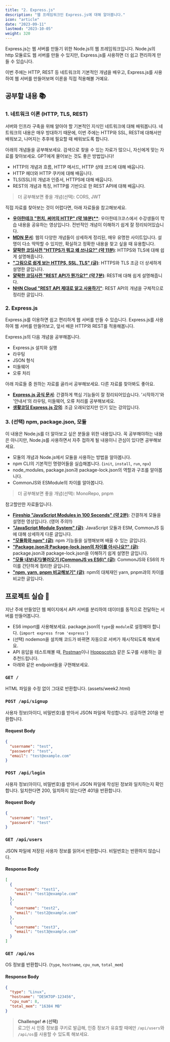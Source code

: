 ```yaml
---
title: "2. Express.js"
description: "웹 프레임워크인 Express.js에 대해 알아봅니다."
icon: "article"
date: "2023-09-11"
lastmod: "2023-10-05"
weight: 320
---
```


Express.js는 웹 서버를 만들기 위한 Node.js의 웹 프레임워크입니다. Node.js의 http 모듈로도 웹 서버를 만들 수 있지만, Express.js를 사용하면 더 쉽고 편리하게 만들 수 있습니다.

이번 주에는 HTTP, REST 등 네트워크의 기본적인 개념을 배우고, Express.js를 사용하여 웹 서버를 만들어보며 이론을 직접 적용해볼 거예요.

## 공부할 내용 📚

### 1. 네트워크 이론 (HTTP, TLS, REST)

서버와 인프라 구축을 위해 알아야 할 기본적인 지식인 네트워크에 대해 배워봅니다. 네트워크의 내용은 매우 방대하기 때문에, 이번 주에는 HTTP와 SSL, REST에 대해서만 배워보고, 나머지는 추후에 필요할 때 배워보도록 합니다.

아래의 개념들을 공부해보세요. 검색으로 찾을 수 있는 자료가 많으니, 자신에게 맞는 자료를 찾아보세요. GPT에게 물어보는 것도 좋은 방법입니다!

- HTTP의 개념과 흐름, HTTP 메서드, HTTP 상태 코드에 대해 배웁니다.
- HTTP 헤더와 HTTP 쿠키에 대해 배웁니다.
- TLS(SSL)의 개념과 인증서, HTTPS에 대해 배웁니다.
- REST의 개념과 특징, HTTP를 기반으로 한 REST API에 대해 배웁니다.

> 더 공부해보면 좋을 개념(선택): CORS, JWT

직접 자료를 찾아보는 것이 어렵다면, 아래 자료들을 참고해보세요.

- **[우아한테크 "헌치, 써머의 HTTP" (약 18분)**](https://youtu.be/IjxkKQvn8Bc?si=FXWQT6fR3UtzvyUE)**: 우아한테크코스에서 수강생들이 학습 내용을 공유하는 영상입니다. 전반적인 개념이 이해하기 쉽게 잘 정리되어있습니다.
- **[MDN 문서](https://developer.mozilla.org/ko/docs/Web/HTTP/Basics_of_HTTP)**: 웹의 다양한 개념들이 상세하게 정리된, 매우 유명한 사이트입니다. 설명이 다소 딱딱할 수 있지만, 확실하고 정확한 내용을 찾고 싶을 때 유용합니다.
- **[얄팍한 코딩사전 "HTTPS가 뭐고 왜 쓰나요?" (약 11분)](https://youtu.be/H6lpFRpyl14?si=vzsj-FajZTCp9Vcy)**: HTTPS와 TLS에 대해 쉽게 설명해줍니다. 
- **["그림으로 쉽게 보는 HTTPS, SSL, TLS" (글)](https://brunch.co.kr/@swimjiy/47)**: HTTPS와 TLS 조금 더 상세하게 설명한 글입니다.
- **[얄팍한 코딩사전 "REST API가 뭔가요?" (약 7분)](https://youtu.be/iOueE9AXDQQ?si=Q59Rsccs_ZrT9_J9)**: REST에 대해 쉽게 설명해줍니다. 
- **[NHN Cloud "REST API 제대로 알고 사용하기"](https://meetup.nhncloud.com/posts/92)**: REST API의 개념을 구체적으로 정리한 글입니다.

### 2. Express.js

Express.js를 이용하면 쉽고 편리하게 웹 서버를 만들 수 있습니다. Express.js를 사용하여 웹 서버를 만들어보고, 앞서 배운 HTTP와 REST를 적용해봅니다.

Express.js의 다음 개념을 공부해봅니다.

- Express.js 설치와 실행
- 라우팅
- JSON 형식
- 미들웨어
- 오류 처리

아래 자료들 중 원하는 자료를 골라서 공부해보세요. 다른 자료를 찾아봐도 좋아요.

- **[Express.js 공식 문서](https://expressjs.com/ko/)**: 간결하게 핵심 기능들이 잘 정리되어있습니다. '시작하기'와 '안내서'의 라우팅, 미들웨어, 오류 처리를 공부해보세요. 
- **[생활코딩 Express.js 강의](https://opentutorials.org/course/3370)**: 조금 오래되었지만 인기 있는 강의입니다.

### 3. (선택) npm, package.json, 모듈

이 내용은 Node.js를 더 알아보고 싶은 분들을 위한 내용입니다. 꼭 공부해야하는 내용은 아니지만, Node.js를 사용하면서 자주 접하게 될 내용이니 관심이 있다면 공부해보세요.

- 모듈의 개념과 Node.js에서 모듈을 사용하는 방법을 알아봅니다.
- npm CLI의 기본적인 명령어들을 실습해봅니다. (`init`, `install`, `run`, `npx`)
- node_modules, package.json과 package-lock.json의 역할과 구조를 알아봅니다.
- CommonJS와 ESModule의 차이를 알아봅니다.

> 더 공부해보면 좋을 개념(선택): MonoRepo, pnpm

참고할만한 자료들입니다.

- **[Fireship "JavaScript Modules in 100 Seconds" (약 2분)](https://youtu.be/qgRUr-YUk1Q?si=HMhLnfetlbfIExcN)**: 간결하게 모듈을 설명한 영상입니다. (영어 주의!!)
- **["JavaScript Module System" (글)](https://velog.io/@doondoony/JavaScript-Module-System)**: JavaScript 모듈과 ESM, CommonJS 등에 대해 상세하게 다룬 글입니다.
- **["모듈화와 npm" (글)](https://poiemaweb.com/nodejs-npm)**: npm 기능들을 실행해보며 배울 수 있는 글입니다.
- **["Package.json과 Package-lock.json의 차이를 아시나요?" (글)](https://velog.io/@songyouhyun/Package.json과-Package-lock.json의-차이)**: package.json과 package-lock.json을 이해하기 쉽게 설명한 글입니다.
- **["모듈 내보내기/불러오기 (CommonJS vs ES6)" (글)](https://it-eldorado.tistory.com/92)**: CommonJS와 ES6의 차이를 간단하게 정리한 글입니다. 
- **["npm, yarn, pnpm 비교해보기" (글)](https://yceffort.kr/2022/05/npm-vs-yarn-vs-pnpm)**: npm의 대체재인 yarn, pnpm과의 차이를 비교한 글입니다. 

## 프로젝트 실습 🎈

지난 주에 만들었던 웹 페이지에서 API 서버를 분리하여 데이터를 동적으로 전달하는 서버를 만들어봅니다.

- ES6 import를 사용해보세요. package.json의 `type`을 `module`로 설정해야 합니다. (`import express from 'express'`)
- (선택) nodemon을 설치해 코드가 바뀌면 자동으로 서버가 재시작되도록 해보세요.
- API 응답을 테스트해볼 때, [Postman](https://www.postman.com/)이나 [Hoppscotch](https://hoppscotch.io/) 같은 도구를 사용하는 걸 추천드립니다.
- 아래와 같은 endpoint들을 구현해보세요.

<!-- TODO: logging 추가 -->

### `GET /`

HTML 파일을 수정 없이 그대로 반환합니다. (assets/week2.html)

### `POST /api/signup`

사용자 정보(아이디, 비밀번호)를 받아서 JSON 파일에 작성합니다. 성공하면 201을 반환합니다.

#### Request Body

```json
{
  "username": "test",
  "password": "test",
  "email": "test@example.com"
}
```

### `POST /api/login`

사용자 정보(아이디, 비밀번호)를 받아서 JSON 파일에 작성된 정보와 일치하는지 확인합니다. 일치한다면 200, 일치하지 않는다면 401을 반환합니다.

#### Request Body

```json
{
  "username": "test",
  "password": "test"
}
```

### `GET /api/users`

JSON 파일에 저장된 사용자 정보를 읽어서 반환합니다. 비밀번호는 반환하지 않습니다.

#### Response Body

```json
[
  {
    "username": "test1",
    "email": "test1@example.com"
  },
  {
    "username": "test2",
    "email": "test2@example.com"
  },
  {
    "username": "test3",
    "email": "test3@example.com"
  }
]
```

### `GET /api/os`

OS 정보를 반환합니다. (`type`, `hostname`, `cpu_num`, `total_mem`)

#### Response Body

```json
{
  "type": "Linux",
  "hostname": "DESKTOP-123456",
  "cpu_num": 8,
  "total_mem": "16384 MB"
}
```

> **Challenge! 🔥 (선택)**  
> 로그인 시 인증 정보를 쿠키로 발급해, 인증 정보가 유효할 때에만 `/api/users`와 `/api/os`를 사용할 수 있도록 해보세요.
